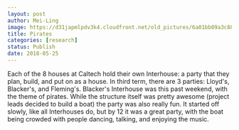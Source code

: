 ```yaml
---
layout: post
author: Mei-Ling
image: https://d31japmlpdv3k4.cloudfront.net/old_pictures/6a01bb09a3c88f970d0224e0380513200d-pi.jpg
title: Pirates
categories: [research]
status: Publish
date: 2018-05-25
---
```



Each of the 8 houses at Caltech hold their own Interhouse: a party that they plan, build, and put on as a house. In third term, there are 3 parties: Lloyd's, Blacker's, and Fleming's. Blacker's Interhouse was this past weekend, with the theme of pirates. While the structure itself was pretty awesome (project leads decided to build a boat) the party was also really fun. It started off slowly, like all Interhouses do, but by 12 it was a great party, with the boat being crowded with people dancing, talking, and enjoying the music.

